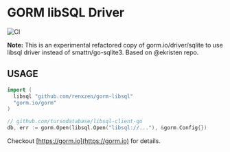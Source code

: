 # GORM libSQL Driver

![CI](https://github.com/go-gorm/sqlite/workflows/CI/badge.svg)

**Note:** This is an experimental refactored copy of gorm.io/driver/sqlite
to use libsql driver instead of smattn/go-sqlite3. Based on @ekristen repo.

## USAGE

```go
import (
  libsql "github.com/renxzen/gorm-libsql"
  "gorm.io/gorm"
)

// github.com/tursodatabase/libsql-client-go
db, err := gorm.Open(libsql.Open("libsql://..."), &gorm.Config{})
```

Checkout [https://gorm.io](https://gorm.io) for details.
